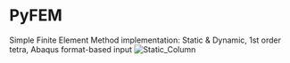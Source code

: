 # PyFEM

Simple Finite Element Method implementation: Static & Dynamic, 1st order tetra, Abaqus format-based input
![Static_Column](https://github.com/user-attachments/assets/dca9c956-ec55-476e-a991-34ef1cd2e0f1)
